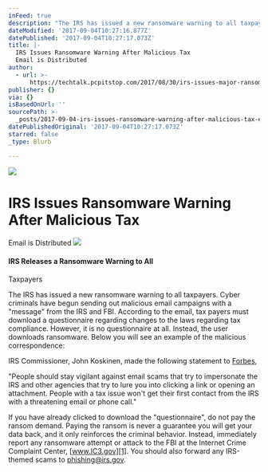 ```yaml
---
inFeed: true
description: "The IRS has issued a new ransomware warning to all taxpayers.\n\_Cyber criminals have begun sending out malicious email\ncampaigns with a “message” from the IRS and FBI. \_According\nto the email, tax payers must download a questionnaire regarding\nchanges to the laws regarding tax compliance. \_However, it is no\nquestionnaire at all. \_Instead, the user downloads ransomware.\n\_Below you will see an example of the malicious correspondence:"
dateModified: '2017-09-04T10:27:16.877Z'
datePublished: '2017-09-04T10:27:17.073Z'
title: |-
  IRS Issues Ransomware Warning After Malicious Tax
  Email is Distributed
author:
  - url: >-
      https://techtalk.pcpitstop.com/2017/08/30/irs-issues-major-ransomware-warning/?irsissueswarning=&ad_id=505196&share-ad-id=1
publisher: {}
via: {}
isBasedOnUrl: ''
sourcePath: >-
  _posts/2017-09-04-irs-issues-ransomware-warning-after-malicious-tax-email-is-d.md
datePublishedOriginal: '2017-09-04T10:27:17.073Z'
starred: false
_type: Blurb

---
```

![](https://the-grid-user-content.s3-us-west-2.amazonaws.com/1b339ee7-4d20-4513-86fa-06749d5905a3.jpg)

# IRS Issues Ransomware Warning After Malicious Tax
Email is Distributed
![](https://the-grid-user-content.s3-us-west-2.amazonaws.com/7d431aa7-ab87-47e4-a621-d9ec44cb0f6d.png)

#### IRS Releases a Ransomware Warning to All
Taxpayers

The IRS has issued a new ransomware warning to all taxpayers.
 Cyber criminals have begun sending out malicious email
campaigns with a "message" from the IRS and FBI.  According
to the email, tax payers must download a questionnaire regarding
changes to the laws regarding tax compliance.  However, it is no
questionnaire at all.  Instead, the user downloads ransomware.
 Below you will see an example of the malicious correspondence:

IRS Commissioner,  John Koskinen, made the following
statement to [Forbes][0],

"People should stay vigilant against email scams that
try to impersonate the IRS and other agencies that try to lure you
into clicking a link or opening an attachment.  People with a
tax issue won't get their first contact from the IRS with a
threatening email or phone call."

If you have already clicked to download the "questionnaire",
do not pay the ransom demand.  Paying the ransom is never a
guarantee you will get your data back, and it only reinforces the
criminal behavior.  Instead, immediately report any ransomware
attempt or attack to the FBI at the Internet Crime Complaint
Center, [www.IC3.gov][1].
You should also forward any IRS-themed scams to phishing@irs.gov.

[0]: https://www.forbes.com/sites/kellyphillipserb/2017/08/29/irs-issues-urgent-warning-about-ransomware-email-scam/#5104523861e3
[1]: http://www.ic3.gov/